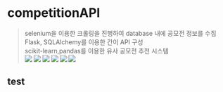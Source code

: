 # competitionAPI
> selenium을 이용한 크롤링을 진행하여 database 내에 공모전 정보를 수집  
> Flask, SQLAlchemy를 이용한 간이 API 구성  
> scikit-learn,pandas를 이용한 유사 공모전 추천 시스템  
<img src=https://img.shields.io/badge/python-3.8.0-green></img>
<img src=https://img.shields.io/badge/selenium-4.4.2-green></img>
<img src=https://img.shields.io/badge/Flask-2.2.2-green></img>
<img src=https://img.shields.io/badge/SQLAlchemy-1.4.40-green></img>
<img src=https://img.shields.io/badge/scikit--learn-1.1.2-green></img>
<img src=https://img.shields.io/badge/pandas-1.4.3-green></img>

## test